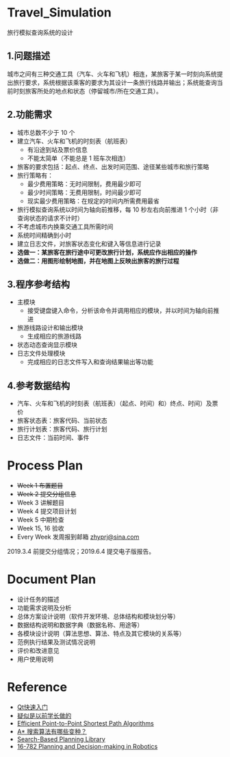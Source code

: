 # Travel_Simulation

旅行模拟查询系统的设计

## 1.问题描述

城市之间有三种交通工具（汽车、火车和飞机）相连，某旅客于某一时刻向系统提出旅行要求，系统根据该乘客的要求为其设计一条旅行线路并输出；系统能查询当前时刻旅客所处的地点和状态（停留城市/所在交通工具）。

## 2.功能需求

* 城市总数不少于 10 个
* 建立汽车、火车和飞机的时刻表（航班表）
    - 有沿途到站及票价信息
    - 不能太简单（不能总是 1 班车次相连）
* 旅客的要求包括：起点、终点、出发时间范围、途径某些城市和旅行策略
* 旅行策略有：
    - 最少费用策略：无时间限制，费用最少即可
    - 最少时间策略：无费用限制，时间最少即可
    - 现实最少费用策略：在规定的时间内所需费用最省
* 旅行模拟查询系统以时间为轴向前推移，每 10 秒左右向前推进 1 个小时（非查询状态的请求不计时）
* 不考虑城市内换乘交通工具所需时间
* 系统时间精确到小时
* 建立日志文件，对旅客状态变化和键入等信息进行记录
* **选做一：某旅客在旅行途中可更改旅行计划，系统应作出相应的操作**
* **选做二：用图形绘制地图，并在地图上反映出旅客的旅行过程**

## 3.程序参考结构

* 主模块
    - 接受键盘键入命令，分析该命令并调用相应的模块，并以时间为轴向前推进
* 旅游线路设计和输出模块
    - 生成相应的旅游线路
* 状态动态查询显示模块
* 日志文件处理模块
    - 完成相应的日志文件写入和查询结果输出等功能

## 4.参考数据结构

* 汽车、火车和飞机的时刻表（航班表）（起点、时间）和）终点、时间）及票价
* 旅客状态表：旅客代码、当前状态
* 旅行计划表：旅客代码、旅行计划
* 日志文件：当前时间、事件

# Process Plan

* ~~Week 1 布置题目~~
* ~~Week 2 提交分组信息~~
* Week 3 讲解题目
* Week 4 提交项目计划
* Week 5 中期检查
* Week 15, 16 验收
* Every Week 发周报到邮箱 zhyprj@sina.com

2019.3.4 前提交分组情况；2019.6.4 提交电子版报告。

# Document Plan

* 设计任务的描述
* 功能需求说明及分析
* 总体方案设计说明（软件开发环境、总体结构和模块划分等）
* 数据结构说明和数据字典（数据名称、用途等）
* 各模块设计说明（算法思想、算法、特点及其它模块的关系等）
* 范例执行结果及测试情况说明
* 评价和改进意见
* 用户使用说明

# Reference
* [Qt快速入门](http://www.qter.org/forum.php?mod=viewthread&tid=193)
* [疑似是以前学长做的](https://www.write-bug.com/article/1888.html)
* [Efficient Point-to-Point Shortest
Path Algorithms](http://www.cs.princeton.edu/courses/archive/spr06/cos423/Handouts/EPP%20shortest%20path%20algorithms.pdf)
* [A* 搜索算法有哪些变种？
](https://zhuanlan.zhihu.com/p/45526578)
* [Search-Based Planning Library
](https://github.com/sbpl/sbpl)
* [16-782 Planning and Decision-making in Robotics
](http://www.cs.cmu.edu/~maxim/classes/robotplanning_grad)


